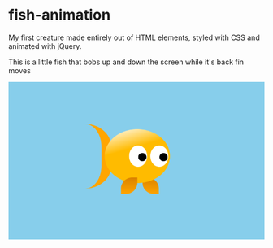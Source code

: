 # fish-animation
My first creature made entirely out of HTML elements, styled with CSS and animated with jQuery.

This is a little fish that bobs up and down the screen while it's back fin moves

![alt text](https://github.com/DraeRamsey/fish-animation/blob/master/screenshots/fish.png?raw=true)
